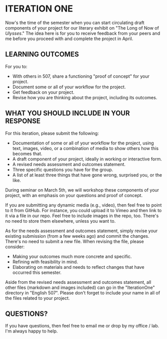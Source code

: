 # ITERATION ONE

Now's the time of the semester when you can start circulating draft components of your project for our literary exhibit on "The Long of Now of *Ulysses*." The idea here is for you to receive feedback from your peers and me before you proceed with and complete the project in April.  

## LEARNING OUTCOMES  

For you to: 

* With others in 507, share a functioning "proof of concept" for your project. 
* Document some or all of your workflow for the project.  
* Get feedback on your project.  
* Revise how you are thinking about the project, including its outcomes.  

## WHAT YOU SHOULD INCLUDE IN YOUR RESPONSE 

For this iteration, please submit the following: 

* Documentation of some or all of your workflow for the project, using text, images, video, or a combination of media to show others how this becomes that.  
* A draft component of your project, ideally in working or interactive form.  
* A revised needs assessment and outcomes statement. 
* Three specific questions you have for the group. 
* A list of at least three things that have gone wrong, surprised you, or the like.   

During seminar on March 5th, we will workshop these components of your project, with an emphasis on your questions and proof of concept. 

If you are submitting any dynamic media (e.g., video), then feel free to point to it from GitHub. For instance, you could upload it to Vimeo and then link to it via a file in our repo. Feel free to include images in the repo, too. There's no need to store them elsewhere, unless you want to.  

As for the needs assessment and outcomes statement, simply revise your existing submission (from a few weeks ago) and commit the changes. There's no need to submit a new file. When revising the file, please consider: 

* Making your outcomes much more concrete and specific.
* Refining with feasibility in mind. 
* Elaborating on materials and needs to reflect changes that have occurred this semester.     

Aside from the revised needs assessment and outcomes statement, all other files (markdown and images included) can go in the "IterationOne" directory in "English 507". Please don't forget to include your name in all of the files related to your project.  

## QUESTIONS? 

If you have questions, then feel free to email me or drop by my office / lab. I'm always happy to help.  
